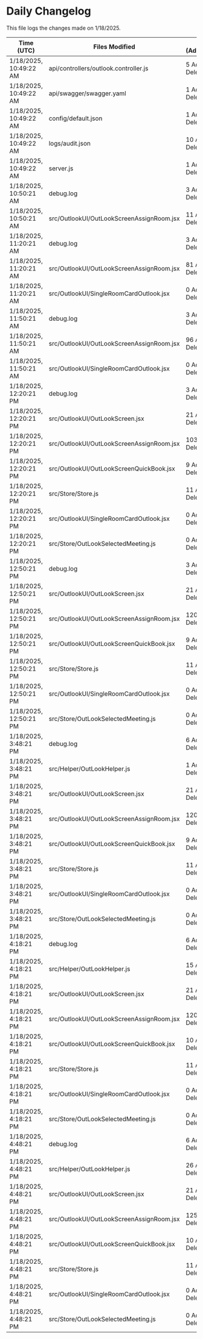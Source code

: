 # Daily Changelog

This file logs the changes made on 1/18/2025.

| Time (UTC)             | Files Modified                    | Changes (Addition/Deletion) |
|------------------------|-----------------------------------|-----------------------------|
| 1/18/2025, 10:49:22 AM | api/controllers/outlook.controller.js | 5 Additions & 5 Deletions |
| 1/18/2025, 10:49:22 AM | api/swagger/swagger.yaml | 1 Additions & 1 Deletions |
| 1/18/2025, 10:49:22 AM | config/default.json | 1 Additions & 1 Deletions |
| 1/18/2025, 10:49:22 AM | logs/audit.json | 10 Additions & 10 Deletions |
| 1/18/2025, 10:49:22 AM | server.js | 1 Additions & 1 Deletions |
| 1/18/2025, 10:50:21 AM | debug.log | 3 Additions & 0 Deletions|
| 1/18/2025, 10:50:21 AM | src/OutlookUI/OutLookScreenAssignRoom.jsx | 11 Additions & 19 Deletions|
| 1/18/2025, 11:20:21 AM | debug.log | 3 Additions & 0 Deletions|
| 1/18/2025, 11:20:21 AM | src/OutlookUI/OutLookScreenAssignRoom.jsx | 81 Additions & 53 Deletions|
| 1/18/2025, 11:20:21 AM | src/OutlookUI/SingleRoomCardOutlook.jsx | 0 Additions & 0 Deletions|
| 1/18/2025, 11:50:21 AM | debug.log | 3 Additions & 0 Deletions|
| 1/18/2025, 11:50:21 AM | src/OutlookUI/OutLookScreenAssignRoom.jsx | 96 Additions & 54 Deletions|
| 1/18/2025, 11:50:21 AM | src/OutlookUI/SingleRoomCardOutlook.jsx | 0 Additions & 0 Deletions|
| 1/18/2025, 12:20:21 PM | debug.log | 3 Additions & 0 Deletions|
| 1/18/2025, 12:20:21 PM | src/OutlookUI/OutLookScreen.jsx | 21 Additions & 17 Deletions|
| 1/18/2025, 12:20:21 PM | src/OutlookUI/OutLookScreenAssignRoom.jsx | 103 Additions & 56 Deletions|
| 1/18/2025, 12:20:21 PM | src/OutlookUI/OutLookScreenQuickBook.jsx | 9 Additions & 3 Deletions|
| 1/18/2025, 12:20:21 PM | src/Store/Store.js | 11 Additions & 11 Deletions|
| 1/18/2025, 12:20:21 PM | src/OutlookUI/SingleRoomCardOutlook.jsx | 0 Additions & 0 Deletions|
| 1/18/2025, 12:20:21 PM | src/Store/OutLookSelectedMeeting.js | 0 Additions & 0 Deletions|
| 1/18/2025, 12:50:21 PM | debug.log | 3 Additions & 0 Deletions|
| 1/18/2025, 12:50:21 PM | src/OutlookUI/OutLookScreen.jsx | 21 Additions & 17 Deletions|
| 1/18/2025, 12:50:21 PM | src/OutlookUI/OutLookScreenAssignRoom.jsx | 120 Additions & 57 Deletions|
| 1/18/2025, 12:50:21 PM | src/OutlookUI/OutLookScreenQuickBook.jsx | 9 Additions & 3 Deletions|
| 1/18/2025, 12:50:21 PM | src/Store/Store.js | 11 Additions & 11 Deletions|
| 1/18/2025, 12:50:21 PM | src/OutlookUI/SingleRoomCardOutlook.jsx | 0 Additions & 0 Deletions|
| 1/18/2025, 12:50:21 PM | src/Store/OutLookSelectedMeeting.js | 0 Additions & 0 Deletions|
| 1/18/2025, 3:48:21 PM | debug.log | 6 Additions & 0 Deletions|
| 1/18/2025, 3:48:21 PM | src/Helper/OutLookHelper.js | 1 Additions & 35 Deletions|
| 1/18/2025, 3:48:21 PM | src/OutlookUI/OutLookScreen.jsx | 21 Additions & 17 Deletions|
| 1/18/2025, 3:48:21 PM | src/OutlookUI/OutLookScreenAssignRoom.jsx | 120 Additions & 57 Deletions|
| 1/18/2025, 3:48:21 PM | src/OutlookUI/OutLookScreenQuickBook.jsx | 9 Additions & 3 Deletions|
| 1/18/2025, 3:48:21 PM | src/Store/Store.js | 11 Additions & 11 Deletions|
| 1/18/2025, 3:48:21 PM | src/OutlookUI/SingleRoomCardOutlook.jsx | 0 Additions & 0 Deletions|
| 1/18/2025, 3:48:21 PM | src/Store/OutLookSelectedMeeting.js | 0 Additions & 0 Deletions|
| 1/18/2025, 4:18:21 PM | debug.log | 6 Additions & 0 Deletions|
| 1/18/2025, 4:18:21 PM | src/Helper/OutLookHelper.js | 15 Additions & 38 Deletions|
| 1/18/2025, 4:18:21 PM | src/OutlookUI/OutLookScreen.jsx | 21 Additions & 17 Deletions|
| 1/18/2025, 4:18:21 PM | src/OutlookUI/OutLookScreenAssignRoom.jsx | 120 Additions & 57 Deletions|
| 1/18/2025, 4:18:21 PM | src/OutlookUI/OutLookScreenQuickBook.jsx | 10 Additions & 6 Deletions|
| 1/18/2025, 4:18:21 PM | src/Store/Store.js | 11 Additions & 11 Deletions|
| 1/18/2025, 4:18:21 PM | src/OutlookUI/SingleRoomCardOutlook.jsx | 0 Additions & 0 Deletions|
| 1/18/2025, 4:18:21 PM | src/Store/OutLookSelectedMeeting.js | 0 Additions & 0 Deletions|
| 1/18/2025, 4:48:21 PM | debug.log | 6 Additions & 0 Deletions|
| 1/18/2025, 4:48:21 PM | src/Helper/OutLookHelper.js | 26 Additions & 38 Deletions|
| 1/18/2025, 4:48:21 PM | src/OutlookUI/OutLookScreen.jsx | 21 Additions & 17 Deletions|
| 1/18/2025, 4:48:21 PM | src/OutlookUI/OutLookScreenAssignRoom.jsx | 125 Additions & 58 Deletions|
| 1/18/2025, 4:48:21 PM | src/OutlookUI/OutLookScreenQuickBook.jsx | 10 Additions & 6 Deletions|
| 1/18/2025, 4:48:21 PM | src/Store/Store.js | 11 Additions & 11 Deletions|
| 1/18/2025, 4:48:21 PM | src/OutlookUI/SingleRoomCardOutlook.jsx | 0 Additions & 0 Deletions|
| 1/18/2025, 4:48:21 PM | src/Store/OutLookSelectedMeeting.js | 0 Additions & 0 Deletions|
